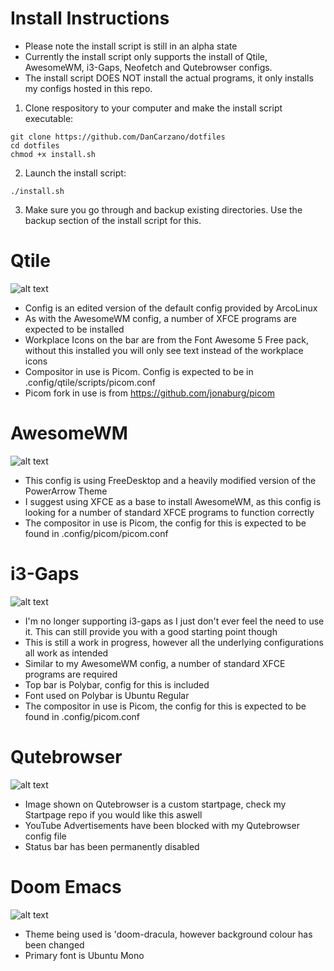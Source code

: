 # Install Instructions

- Please note the install script is still in an alpha state
- Currently the install script only supports the install of Qtile, AwesomeWM, i3-Gaps, Neofetch and Qutebrowser configs.
- The install script DOES NOT install the actual programs, it only installs my configs hosted in this repo.

1. Clone respository to your computer and make the install script executable:
```
git clone https://github.com/DanCarzano/dotfiles
cd dotfiles
chmod +x install.sh
```
2. Launch the install script:
```
./install.sh
```
3. Make sure you go through and backup existing directories. Use the backup section of the install script for this. 

# Qtile

![alt text](https://i.imgur.com/DxRhn3c.png "Qtile Screenshot")

- Config is an edited version of the default config provided by ArcoLinux
- As with the AwesomeWM config, a number of XFCE programs are expected to be installed
- Workplace Icons on the bar are from the Font Awesome 5 Free pack, without this installed you will only see text instead of the workplace icons
- Compositor in use is Picom. Config is expected to be in .config/qtile/scripts/picom.conf
- Picom fork in use is from https://github.com/jonaburg/picom

# AwesomeWM

![alt text](https://i.imgur.com/oCYxAla.png "AwesomeWM Screenshot")

- This config is using FreeDesktop and a heavily modified version of the PowerArrow Theme
- I suggest using XFCE as a base to install AwesomeWM, as this config is looking for a number of standard XFCE programs to function correctly
- The compositor in use is Picom, the config for this is expected to be found in .config/picom/picom.conf

# i3-Gaps

![alt text](https://i.imgur.com/IvTGINw.png "i3-gaps Screenshot")

- I'm no longer supporting i3-gaps as I just don't ever feel the need to use it. This can still provide you with a good starting point though
- This is still a work in progress, however all the underlying configurations all work as intended
- Similar to my AwesomeWM config, a number of standard XFCE programs are required
- Top bar is Polybar, config for this is included
- Font used on Polybar is Ubuntu Regular
- The compositor in use is Picom, the config for this is expected to be found in .config/picom.conf

# Qutebrowser

![alt text](https://i.imgur.com/uI3Skvv.png "Qutebrowser Screenshot")

- Image shown on Qutebrowser is a custom startpage, check my Startpage repo if you would like this aswell
- YouTube Advertisements have been blocked with my Qutebrowser config file
- Status bar has been permanently disabled

# Doom Emacs

![alt text](https://i.imgur.com/xXSMs8K.png "Emacs Screenshot")

- Theme being used is 'doom-dracula, however background colour has been changed
- Primary font is Ubuntu Mono
